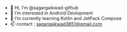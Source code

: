 - 👋 Hi, I’m @sagargaikwad-github
- 👀 I’m interested in Android Devlopment
- 🌱 I’m currently learning Kotlin and JetPack Compose
- 📫 contact : sagargaikwad3851@gmail.com

<!---
sagargaikwad-github/sagargaikwad-github is a ✨ special ✨ repository because its `README.md` (this file) appears on your GitHub profile.
You can click the Preview link to take a look at your changes.
--->
